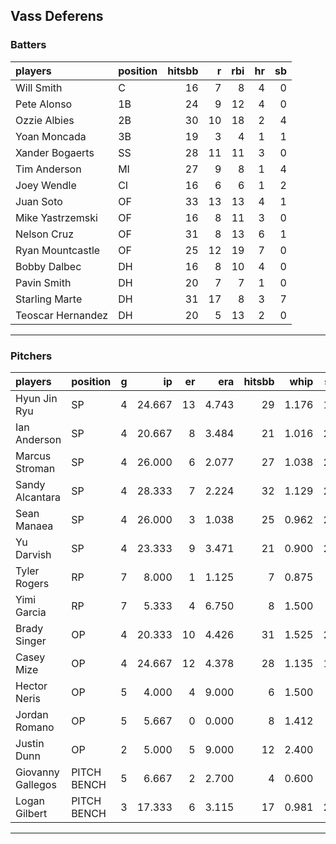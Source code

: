 ## Vass Deferens

### Batters

 
|players           |position | hitsbb|  r| rbi| hr| sb| 
|:-----------------|:--------|------:|--:|---:|--:|--:| 
|Will Smith        |C        |     16|  7|   8|  4|  0| 
|Pete Alonso       |1B       |     24|  9|  12|  4|  0| 
|Ozzie Albies      |2B       |     30| 10|  18|  2|  4| 
|Yoan Moncada      |3B       |     19|  3|   4|  1|  1| 
|Xander Bogaerts   |SS       |     28| 11|  11|  3|  0| 
|Tim Anderson      |MI       |     27|  9|   8|  1|  4| 
|Joey Wendle       |CI       |     16|  6|   6|  1|  2| 
|Juan Soto         |OF       |     33| 13|  13|  4|  1| 
|Mike Yastrzemski  |OF       |     16|  8|  11|  3|  0| 
|Nelson Cruz       |OF       |     31|  8|  13|  6|  1| 
|Ryan Mountcastle  |OF       |     25| 12|  19|  7|  0| 
|Bobby Dalbec      |DH       |     16|  8|  10|  4|  0| 
|Pavin Smith       |DH       |     20|  7|   7|  1|  0| 
|Starling Marte    |DH       |     31| 17|   8|  3|  7| 
|Teoscar Hernandez |DH       |     20|  5|  13|  2|  0| 

* * *

### Pitchers

 
|players           |position    |  g|     ip| er|   era| hitsbb|  whip| so|  w| sv| 
|:-----------------|:-----------|--:|------:|--:|-----:|------:|-----:|--:|--:|--:| 
|Hyun Jin Ryu      |SP          |  4| 24.667| 13| 4.743|     29| 1.176| 11|  1|  0| 
|Ian Anderson      |SP          |  4| 20.667|  8| 3.484|     21| 1.016| 20|  1|  0| 
|Marcus Stroman    |SP          |  4| 26.000|  6| 2.077|     27| 1.038| 29|  2|  0| 
|Sandy Alcantara   |SP          |  4| 28.333|  7| 2.224|     32| 1.129| 23|  2|  0| 
|Sean Manaea       |SP          |  4| 26.000|  3| 1.038|     25| 0.962| 27|  3|  0| 
|Yu Darvish        |SP          |  4| 23.333|  9| 3.471|     21| 0.900| 29|  2|  0| 
|Tyler Rogers      |RP          |  7|  8.000|  1| 1.125|      7| 0.875|  5|  0|  3| 
|Yimi Garcia       |RP          |  7|  5.333|  4| 6.750|      8| 1.500|  2|  0|  2| 
|Brady Singer      |OP          |  4| 20.333| 10| 4.426|     31| 1.525| 22|  1|  0| 
|Casey Mize        |OP          |  4| 24.667| 12| 4.378|     28| 1.135| 19|  1|  0| 
|Hector Neris      |OP          |  5|  4.000|  4| 9.000|      6| 1.500|  7|  0|  1| 
|Jordan Romano     |OP          |  5|  5.667|  0| 0.000|      8| 1.412|  7|  1|  0| 
|Justin Dunn       |OP          |  2|  5.000|  5| 9.000|     12| 2.400|  4|  0|  0| 
|Giovanny Gallegos |PITCH BENCH |  5|  6.667|  2| 2.700|      4| 0.600|  7|  2|  0| 
|Logan Gilbert     |PITCH BENCH |  3| 17.333|  6| 3.115|     17| 0.981| 20|  2|  0| 


* * *


